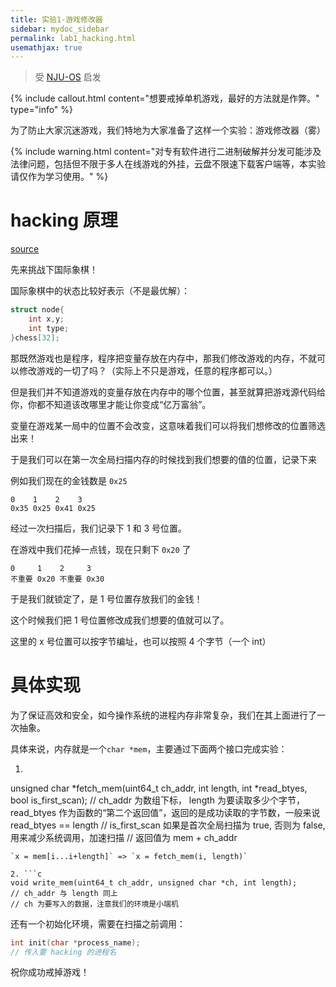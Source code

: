 ```yaml
---
title: 实验1-游戏修改器
sidebar: mydoc_sidebar
permalink: lab1_hacking.html
usemathjax: true
---
```


<link href="./css/chessboard.css" rel="stylesheet">

> 受 [NJU-OS](http://jyywiki.cn/OS/2022/) 启发

{% include callout.html content="想要戒掉单机游戏，最好的方法就是作弊。" type="info" %}

为了防止大家沉迷游戏，我们特地为大家准备了这样一个实验：游戏修改器（雾）

{% include warning.html content="对专有软件进行二进制破解并分发可能涉及法律问题，包括但不限于多人在线游戏的外挂，云盘不限速下载客户端等，本实验请仅作为学习使用。" %}

# hacking 原理

[source](https://github.com/moroshko/chessboard)
<div id="board"></div>

<script src="./js/chess.js"></script>
<script src="./js/chessboard.js"></script>
<script src="./js/app.js"></script>

先来挑战下国际象棋！

国际象棋中的状态比较好表示（不是最优解）：

```c
struct node{
    int x,y;
    int type;
}chess[32];
```

那既然游戏也是程序，程序把变量存放在内存中，那我们修改游戏的内存，不就可以修改游戏的一切了吗？（实际上不只是游戏，任意的程序都可以。）

但是我们并不知道游戏的变量存放在内存中的哪个位置，甚至就算把游戏源代码给你，你都不知道该改哪里才能让你变成“亿万富翁”。

变量在游戏某一局中的位置不会改变，这意味着我们可以将我们想修改的位置筛选出来！

于是我们可以在第一次全局扫描内存的时候找到我们想要的值的位置，记录下来

例如我们现在的金钱数是 `0x25` 

```
0    1    2    3
0x35 0x25 0x41 0x25
```

经过一次扫描后，我们记录下 1 和 3 号位置。

在游戏中我们花掉一点钱，现在只剩下 `0x20` 了

```
0     1    2     3
不重要 0x20 不重要 0x30
```

于是我们就锁定了，是 1 号位置存放我们的金钱！

这个时候我们把 1 号位置修改成我们想要的值就可以了。

这里的 x 号位置可以按字节编址，也可以按照 4 个字节（一个 int）

# 具体实现

为了保证高效和安全，如今操作系统的进程内存非常复杂，我们在其上面进行了一次抽象。

具体来说，内存就是一个`char *mem`，主要通过下面两个接口完成实验：

1. ```c
unsigned char *fetch_mem(uint64_t ch_addr, int length, int *read_btyes, bool is_first_scan);
// ch_addr 为数组下标， length 为要读取多少个字节，read_btyes 作为函数的“第二个返回值”，返回的是成功读取的字节数，一般来说 read_btyes == length
// is_first_scan 如果是首次全局扫描为 true, 否则为 false, 用来减少系统调用，加速扫描
// 返回值为 mem + ch_addr
```
`x = mem[i...i+length]` => `x = fetch_mem(i, length)`

2. ```c
void write_mem(uint64_t ch_addr, unsigned char *ch, int length);
// ch_addr 与 length 同上
// ch 为要写入的数据，注意我们的环境是小端机
```

还有一个初始化环境，需要在扫描之前调用：

```c
int init(char *process_name);
// 传入要 hacking 的进程名
```

祝你成功戒掉游戏！